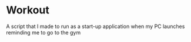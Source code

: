 # Workout
A script that I made to run as a start-up application when my PC launches reminding me to go to the gym
